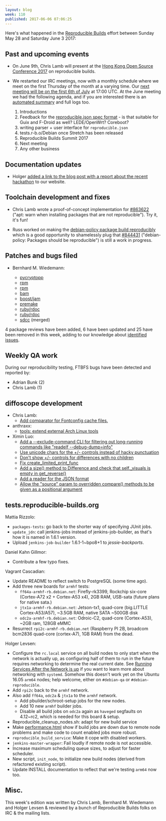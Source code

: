 ```yaml
---
layout: blog
week: 110
published: 2017-06-06 07:06:25
---
```


Here's what happened in the [Reproducible Builds](https://reproducible-builds.org) effort between Sunday May 28 and Saturday June 3 2017:

Past and upcoming events
------------------------

- On June 9th, Chris Lamb will present at the [Hong Kong Open Source Conference 2017](http://hkoscon.org/2017/) on reproducible builds.

- We restarted our IRC meetings, now with a monthly schedule where we meet on the first Thursday of the month at a varying time. Our [next meeting will be on the first 6th of July](http://lists.alioth.debian.org/pipermail/reproducible-builds/Week-of-Mon-20170529/008785.html) at 17:00 UTC. At the June meeting we had the following agenda, and if you are interested there is an [automated summary](http://meetbot.debian.net/reproducible-builds/2017/reproducible-builds.2017-06-01-15.59.html) and full logs too. 

  1. Introductions
  2. Feedback for the [reproducible.json spec format](http://rb.zq1.de/spec/json-format.txt) - is that suitable for Guix and F-Droid as well? LEDE/OpenWrt? Coreboot?
  3. writing parser + user interface for `reproducible.json`
  4. tests.r-b.o/Debian once Stretch has been released
  5. Reproducible Builds Summit 2017
  6. Next meeting
  7. Any other business

Documentation updates
---------------------

- Holger [added a link to the blog post with a report about the recent hackathon](https://anonscm.debian.org/git/reproducible/reproducible-website.git/commit/?id=c728f51) to our website.

Toolchain development and fixes
-------------------------------

- Chris Lamb wrote a proof-of-concept implementation for [#863622](https://bugs.debian.org/863622) ("apt: warn when installing packages that are not reproducible"). Try it, it's fun!

- Russ worked on making the [debian-policy package build reproducibly](https://anonscm.debian.org/cgit/dbnpolicy/policy.git/commit/?id=d1103ecf57398ac8ef6e0dd123150b4f6eebc4d0) which is a good opportunity to shamelessly plug that [#844431](https://bugs.debian.org/844431) ("debian-policy: Packages should be reproducible") is still a work in progress.

Patches and bugs filed
----------------------

* Bernhard M. Wiedemann:

  * [pycryptopp](https://github.com/tahoe-lafs/pycryptopp/pull/41)
  * [rpm](https://github.com/rpm-software-management/rpm/pull/228)
  * [rpm](https://github.com/rpm-software-management/rpm/pull/229)
  * [bam](https://github.com/matricks/bam/pull/112)
  * [boost/jam](https://github.com/boostorg/build/pull/202)
  * [premake](https://github.com/premake/premake-core/pull/799)
  * [ruby/rdoc](https://bugs.ruby-lang.org/issues/13627)
  * [ruby/rdoc](https://bugs.ruby-lang.org/issues/13628)
  * [sdcc](https://sourceforge.net/p/sdcc/patches/279/) (merged)

4 package reviews have been added, 6 have been updated and 25 have been removed in this week,
adding to our knowledge about [identified issues](https://tests.reproducible-builds.org/debian/index_issues.html).

Weekly QA work
--------------

During our reproducibility testing, FTBFS bugs have been detected and reported by:

 - Adrian Bunk (2)
 - Chris Lamb (1)

diffoscope development
----------------------


- Chris Lamb:
  - [Add comparator for Fontconfig cache files.](https://anonscm.debian.org/git/reproducible/diffoscope.git/commit/?id=df8360b)
- anthraxx:
  - [tools: extend external Arch Linux tools](https://anonscm.debian.org/git/reproducible/diffoscope.git/commit/?id=cdd1673)
- Ximin Luo:
  - [Add a --exclude-command CLI for filtering out long-running commands like "readelf --debug-dump=info"](https://anonscm.debian.org/git/reproducible/diffoscope.git/commit/?id=fe2d5de)
  - [Use unicode chars for the +/- controls instead of hacky punctuation](https://anonscm.debian.org/git/reproducible/diffoscope.git/commit/?id=9286f6e)
  - [Don't show +/- controls for differences with no children](https://anonscm.debian.org/git/reproducible/diffoscope.git/commit/?id=b0e034d)
  - [Fix create\_limited\_print\_func](https://anonscm.debian.org/git/reproducible/diffoscope.git/commit/?id=8b88f0e)
  - [Add a size() method to Difference and check that self.\_visuals is empty in get\_reverse()](https://anonscm.debian.org/git/reproducible/diffoscope.git/commit/?id=1480faf)
  - [Add a reader for the JSON format](https://anonscm.debian.org/git/reproducible/diffoscope.git/commit/?id=4cd861e)
  - [Allow the "source" param to overridden compare() methods to be given as a positional argument](https://anonscm.debian.org/git/reproducible/diffoscope.git/commit/?id=1e8d07a)


tests.reproducible-builds.org
-----------------------------

Mattia Rizzolo:

 - `packages-tests`: go back to the shorter way of specifying JUnit jobs.
 - `update_jdn`: call jenkins-jobs instead of jenkins-job-builder, as that's how it is named in 1.6.1 version.
 - Upload `jenkins-job-builder` 1.6.1-1~bpo8+1 to *jessie-backports*.

Daniel Kahn Gillmor:

 - Contribute a few typo fixes.

Vagrant Cascadian:

 - Update README to reflect switch to PostgreSQL (some time ago).
 - Add three new boards for `armhf` tests:
    - `ff64a-armhf-rb.debian.net`: Firefly-rk3399, Rockchip six-core (Cortex-A72 x2 + Cortex-A53 x4), 2GB RAM, USB-sata (future plans for native sata.)
    - `jtx1a-armhf-rb.debian.net`: Jetson-tx1, quad-core (big.LITTLE Cortex-A53/A57), ~3.5GB RAM, native SATA ~500GB disk
    - `odc2a-armhf-rb.debian.net`: Odroic-C2, quad-core (Cortex-A53), ~2GB ram, 128GB eMMC
 - Resurrect `rpi2c-armhf-rb.debian.net` (Raspberry PI 2B, broadcom bcm2836 quad-core (cortex-A7), 1GB RAM) from the dead.

Holger Levsen:

- Configure the `rc.local` service on all build nodes to only start when the network is actually up, as configuring half of them to run in the future requires networking to determine the real current date. See [Running Services After the Network is up](https://www.freedesktop.org/wiki/Software/systemd/NetworkTarget/) if you want to learn more about networking with `systemd`. Somehow this doesn't work yet on the Ubuntu 16.05 `arm64` nodes; help welcome, either on `#debian-qa` or `#debian-reproducible`.
- Add `rpi2c` back to the `armhf` network.
- Also add `ff64a`, `odc2a` & `jtx1a` to the `armhf` network.
   - Add pbuilder/schroot-setup jobs for the new nodes.
   - Add 10 new `armhf` builder jobs.
   - Disable all build jobs on `odc2a` again as `haveged` segfaults on 4.12~rc2, which is needed for this board & setup.
- Reproducible_cleanup_nodes.sh: adapt for new build service
- Make [performance.html](https://tests.reproducible-builds.org/debian/index_performance.html) show if build jobs are down due to remote node problems and make code to count enabled jobs more robust.
- `reproducible_build_service`: Make it cope with disabled workers.
- `jenkins-master-wrapper`: Fail loudly if remote node is not accessible.
- Increase maximum scheduling queue sizes, to adjust for faster scheduler.
- New script, `init_node`, to initialize new build nodes (derived from refactored existing script).
- Update INSTALL documentation to reflect that we're testing `arm64` now too.

Misc.
-----

This week's edition was written by Chris Lamb, Bernhard M. Wiedemann and Holger Levsen & reviewed by a bunch of Reproducible Builds folks on IRC & the mailing lists.
